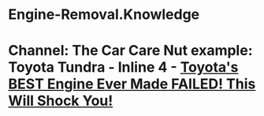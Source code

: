 # Engine-Removal.Knowledge
# Channel: The Car Care Nut example: Toyota Tundra - Inline 4 - [Toyota's BEST Engine Ever Made FAILED! This Will Shock You!](https://youtu.be/WOcA6Dp8ZJQ)

